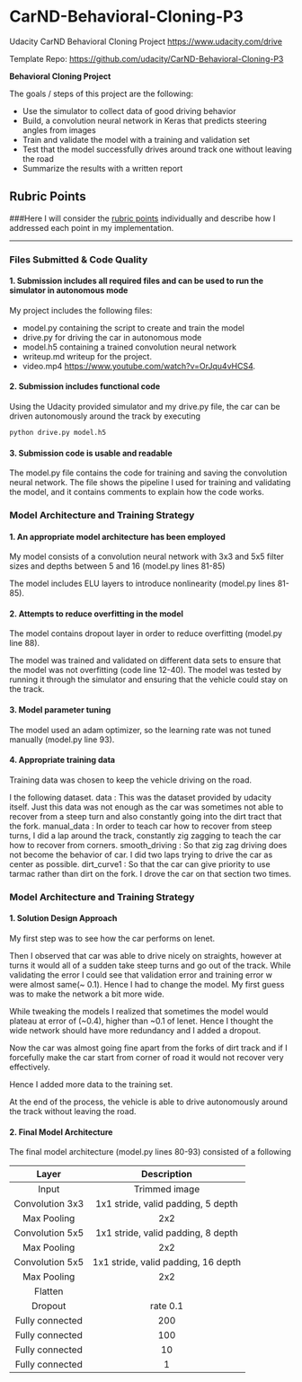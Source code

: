 # CarND-Behavioral-Cloning-P3
Udacity CarND Behavioral Cloning Project https://www.udacity.com/drive

Template Repo: https://github.com/udacity/CarND-Behavioral-Cloning-P3


**Behavioral Cloning Project**

The goals / steps of this project are the following:
* Use the simulator to collect data of good driving behavior
* Build, a convolution neural network in Keras that predicts steering angles from images
* Train and validate the model with a training and validation set
* Test that the model successfully drives around track one without leaving the road
* Summarize the results with a written report

## Rubric Points
###Here I will consider the [rubric points](https://review.udacity.com/#!/rubrics/432/view) individually and describe how I addressed each point in my implementation.  

---
### Files Submitted & Code Quality

#### 1. Submission includes all required files and can be used to run the simulator in autonomous mode

My project includes the following files:
* model.py containing the script to create and train the model
* drive.py for driving the car in autonomous mode
* model.h5 containing a trained convolution neural network
* writeup.md writeup for the project.
* video.mp4 https://www.youtube.com/watch?v=OrJqu4vHCS4.

#### 2. Submission includes functional code
Using the Udacity provided simulator and my drive.py file, the car can be driven autonomously around the track by executing
```sh
python drive.py model.h5
```

#### 3. Submission code is usable and readable

The model.py file contains the code for training and saving the convolution neural network. The file shows the pipeline I used for training and validating the model, and it contains comments to explain how the code works.

### Model Architecture and Training Strategy

#### 1. An appropriate model architecture has been employed

My model consists of a convolution neural network with 3x3 and 5x5 filter sizes and depths between 5 and 16 (model.py lines 81-85)

The model includes ELU layers to introduce nonlinearity (model.py lines 81-85).


#### 2. Attempts to reduce overfitting in the model

The model contains dropout layer in order to reduce overfitting (model.py line 88).

The model was trained and validated on different data sets to ensure that the model was not overfitting (code line 12-40). The model was tested by running it through the simulator and ensuring that the vehicle could stay on the track.

#### 3. Model parameter tuning

The model used an adam optimizer, so the learning rate was not tuned manually (model.py line 93).

#### 4. Appropriate training data

Training data was chosen to keep the vehicle driving on the road.

I the following dataset.
data : This was the dataset provided by udacity itself. Just this data was not enough as the car was sometimes not able to recover from a steep turn and also constantly going into the dirt tract that the fork.
manual_data : In order to teach car how to recover from steep turns, I did a lap around the track, constantly zig zagging to teach the car how to recover from corners.
smooth_driving : So that zig zag driving does not become the behavior of car. I did two laps trying to drive the car as center as possible.
dirt_curve1 : So that the car can give priority to use tarmac rather than dirt on the fork. I drove the car on that section two times.

### Model Architecture and Training Strategy

#### 1. Solution Design Approach

My first step was to see how the car performs on lenet.

Then I observed that car was able to drive nicely on straights, however at turns it would all of a sudden take steep turns and go out of the track. While validating the error I could see that validation error and training error w were almost same(~ 0.1). Hence I had to change the model. My first guess was to make the network a bit more wide.

While tweaking the models I realized that sometimes the model would plateau at error of (~0.4), higher than ~0.1 of lenet. Hence I thought the wide network should have more redundancy and I added a dropout.

Now the car was almost going fine apart from the forks of dirt track and if I forcefully make the car start from corner of road it would not recover very effectively.

Hence I added more data to the training set.

At the end of the process, the vehicle is able to drive autonomously around the track without leaving the road.

#### 2. Final Model Architecture

The final model architecture (model.py lines 80-93) consisted of a following

| Layer                 |     Description                               |
|:---------------------:|:---------------------------------------------:|
| Input                 | Trimmed image                                 |
| Convolution 3x3       | 1x1 stride, valid padding, 5 depth            |
| Max Pooling           | 2x2                                           |
| Convolution 5x5       | 1x1 stride, valid padding, 8 depth            |
| Max Pooling           | 2x2                                           |
| Convolution 5x5       | 1x1 stride, valid padding, 16 depth           |
| Max Pooling           | 2x2                                           |
| Flatten               |                                               |
| Dropout               | rate 0.1                                      |
| Fully connected       | 200                                           |
| Fully connected       | 100                                           |
| Fully connected       | 10                                            |
| Fully connected       | 1                                             |
